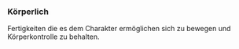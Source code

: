 ### Körperlich

Fertigkeiten die es dem Charakter ermöglichen sich zu bewegen und Körperkontrolle zu behalten.

